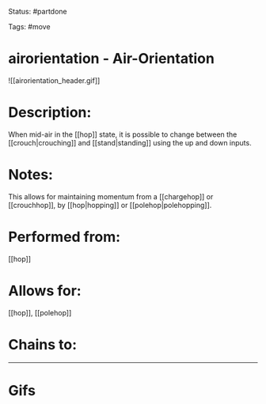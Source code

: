 Status: #partdone

Tags: #move

# airorientation - Air-Orientation
![[airorientation_header.gif]]
# Description:
When mid-air in the [[hop]] state, it is possible to change between the [[crouch|crouching]] and [[stand|standing]] using the up and down inputs. 

# Notes:
This allows for maintaining momentum from a [[chargehop]] or [[crouchhop]], by [[hop|hopping]] or [[polehop|polehopping]].

# Performed from:
[[hop]]

# Allows for:
[[hop]], [[polehop]]

# Chains to:


___
# Gifs
